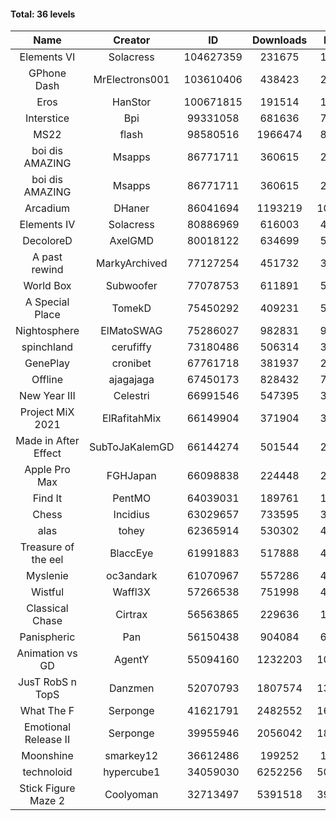 #### Total: 36 levels

| Name | Creator | ID | Downloads | Likes |
|:---:|:---:|:---:|:---:|:---:|
| Elements VI | Solacress | 104627359 | 231675 | 15688
| GPhone Dash | MrElectrons001 | 103610406 | 438423 | 28874
| Eros | HanStor | 100671815 | 191514 | 15500
| Interstice | Bpi | 99331058 | 681636 | 71438
| MS22 | flash | 98580516 | 1966474 | 85395
| boi dis AMAZING | Msapps | 86771711 | 360615 | 25199
| boi dis AMAZING | Msapps | 86771711 | 360615 | 25199
| Arcadium | DHaner | 86041694 | 1193219 | 106225
| Elements IV | Solacress | 80886969 | 616003 | 43030
| DecoloreD | AxelGMD | 80018122 | 634699 | 53390
| A past rewind | MarkyArchived | 77127254 | 451732 | 30061
| World Box | Subwoofer | 77078753 | 611891 | 56600
| A Special Place | TomekD | 75450292 | 409231 | 58987
| Nightosphere | ElMatoSWAG | 75286027 | 982831 | 94366
| spinchland | cerufiffy | 73180486 | 506314 | 38453
| GenePlay | cronibet | 67761718 | 381937 | 24461
| Offline | ajagajaga | 67450173 | 828432 | 78548
| New Year III | Celestri | 66991546 | 547395 | 35698
| Project MiX 2021 | ElRafitahMix | 66149904 | 371904 | 30688
| Made in After Effect | SubToJaKalemGD | 66144274 | 501544 | 29837
| Apple Pro Max | FGHJapan | 66098838 | 224448 | 21200
| Find It | PentMO | 64039031 | 189761 | 13429
| Chess | Incidius | 63029657 | 733595 | 32043
| alas | tohey | 62365914 | 530302 | 44750
| Treasure of the eel | BlaccEye | 61991883 | 517888 | 49063
| Myslenie | oc3andark | 61070967 | 557286 | 41720
| Wistful | Waffl3X | 57266538 | 751998 | 42919
| Classical Chase | Cirtrax | 56563865 | 229636 | 15525
| Panispheric | Pan | 56150438 | 904084 | 66964
| Animation vs GD | AgentY | 55094160 | 1232203 | 105136
| JusT RobS n TopS | Danzmen | 52070793 | 1807574 | 133786
| What The F | Serponge | 41621791 | 2482552 | 163501
| Emotional Release II | Serponge | 39955946 | 2056042 | 182837
| Moonshine | smarkey12 | 36612486 | 199252 | 10303
| technoloid | hypercube1 | 34059030 | 6252256 | 500351
| Stick Figure Maze 2 | Coolyoman | 32713497 | 5391518 | 392764
